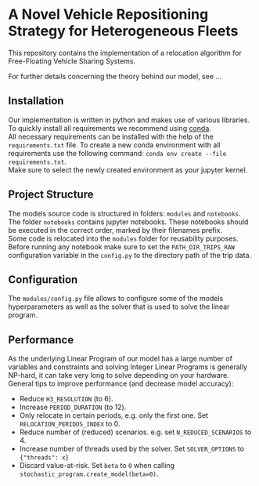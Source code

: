 # A Novel Vehicle Repositioning Strategy for Heterogeneous Fleets

This repository contains the implementation of a relocation algorithm for Free-Floating Vehicle Sharing Systems.

For further details concerning the theory behind our model, see ...

## Installation

Our implementation is written in python and makes use of various libraries.  
To quickly install all requirements we recommend using [conda](https://www.anaconda.com/).  
All necessary requirements can be installed with the help of the `requirements.txt` file.
To create a new conda environment with all requirements use the following command: `conda env create --file requirements.txt`.  
Make sure to select the newly created environment as your jupyter kernel.

## Project Structure

The models source code is structured in folders: `modules` and `notebooks`.  
The folder `notebooks` contains jupyter notebooks. These notebooks should be executed in the correct order, marked by their filenames prefix.  
Some code is relocated into the `modules` folder for reusability purposes.  
Before running any notebook make sure to set the `PATH_DIR_TRIPS_RAW` configuration variable in the `config.py` to the directory path of the trip data.

## Configuration

The `modules/config.py` file allows to configure some of the models hyperparameters as well as the solver that is used to solve the linear program.

## Performance

As the underlying Linear Program of our model has a large number of variables and constraints and solving Integer Linear Programs is generally NP-hard, it can take very long to solve depending on your hardware.  
General tips to improve performance (and decrease model accuracy):

- Reduce `H3_RESOLUTION` (to 6).
- Increase `PERIOD_DURATION` (to 12).
- Only relocate in certain periods, e.g. only the first one. Set `RELOCATION_PERIDOS_INDEX` to 0.
- Reduce number of (reduced) scenarios. e.g. set `N_REDUCED_SCENARIOS` to 4.
- Increase number of threads used by the solver. Set `SOLVER_OPTIONS` to `{"threads": x}`
- Discard value-at-risk. Set `beta` to `0` when calling `stochastic_program.create_model(beta=0)`.
